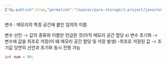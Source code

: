```yaml
---
{"dg-publish":true,"permalink":"/spaces/para-storage/1-project/java/not-only/","tags":["study"]}
---
```


변수 : 메모리의 특정 공간에 붙인 임의의 이름.

변수 선언 -> 값의 종류와 이름만 언급한 것(아직 메모리 공간 할당 x)
변수 초기화 -> 변수에 값을 최초로 저장(이 떄 메모리 공간 할당 및 저장 발생)
		-최초로 저장된 값 -> 초기값
당연히 선언과 초기화 동시 진행 가능
```java
int num = 90;
```